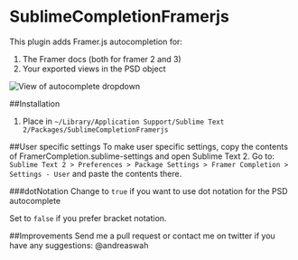 SublimeCompletionFramerjs
=========================

This plugin adds Framer.js autocompletion for:

1. The Framer docs (both for framer 2 and 3)
2. Your exported views in the PSD object

![View of autocomplete dropdown](http://cl.ly/image/2o043809262v/framercomplete.png "Completion dropdown")

##Installation
1. Place in `~/Library/Application Support/Sublime Text 2/Packages/SublimeCompletionFramerjs`

##User specific settings
To make user specific settings, copy the contents of FramerCompletion.sublime-settings and open Sublime Text 2. Go to: `Sublime Text 2 > Preferences > Package Settings > Framer Completion > Settings - User` and paste the contents there.

###dotNotation
Change to `true` if you want to use dot notation for the PSD autocomplete

Set to `false` if you prefer bracket notation.

##Improvements
Send me a pull request or contact me on twitter if you have any suggestions: @andreaswah 